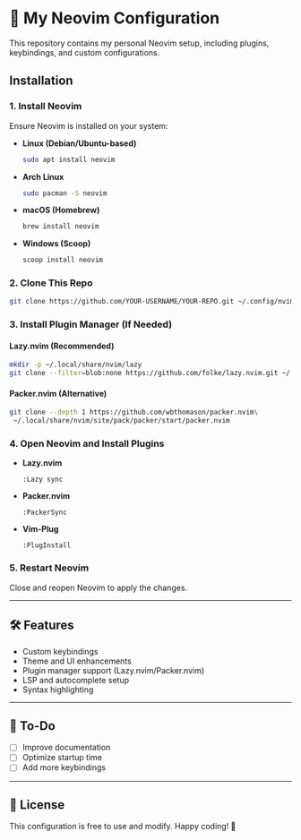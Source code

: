 # 🌟 My Neovim Configuration  

This repository contains my personal Neovim setup, including plugins, keybindings, and custom configurations.  

##  Installation  

### **1. Install Neovim**  
Ensure Neovim is installed on your system:  

- **Linux (Debian/Ubuntu-based)**  
  ```bash
  sudo apt install neovim
  ```  
- **Arch Linux**  
  ```bash
  sudo pacman -S neovim
  ```  
- **macOS (Homebrew)**  
  ```bash
  brew install neovim
  ```  
- **Windows (Scoop)**  
  ```powershell
  scoop install neovim
  ```  

### **2. Clone This Repo**  
```bash
git clone https://github.com/YOUR-USERNAME/YOUR-REPO.git ~/.config/nvim
```

### **3. Install Plugin Manager (If Needed)**  

#### **Lazy.nvim (Recommended)**  
```bash
mkdir -p ~/.local/share/nvim/lazy
git clone --filter=blob:none https://github.com/folke/lazy.nvim.git ~/.local/share/nvim/lazy/lazy.nvim
```

#### **Packer.nvim (Alternative)**  
```bash
git clone --depth 1 https://github.com/wbthomason/packer.nvim\
 ~/.local/share/nvim/site/pack/packer/start/packer.nvim
```

### **4. Open Neovim and Install Plugins**  

- **Lazy.nvim**  
  ```vim
  :Lazy sync
  ```
- **Packer.nvim**  
  ```vim
  :PackerSync
  ```
- **Vim-Plug**  
  ```vim
  :PlugInstall
  ```

### **5. Restart Neovim**  
Close and reopen Neovim to apply the changes.  

---

## 🛠 Features  
- Custom keybindings  
- Theme and UI enhancements  
- Plugin manager support (Lazy.nvim/Packer.nvim)  
- LSP and autocomplete setup  
- Syntax highlighting  

---

## 📌 To-Do  
- [ ] Improve documentation  
- [ ] Optimize startup time  
- [ ] Add more keybindings  

---

## 💚 License  
This configuration is free to use and modify. Happy coding! 🚀  


